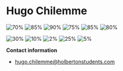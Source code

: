# Hugo Chilemme

![70%](https://progress-bar.dev/70?title=PHP)
![85%](https://progress-bar.dev/80?title=Javascript)
![90%](https://progress-bar.dev/90?title=NodeJS)
![75%](https://progress-bar.dev/75?title=HTML)
![85%](https://progress-bar.dev/85?title=CSS)
![80%](https://progress-bar.dev/80?title=SQL)

![30%](https://progress-bar.dev/30?title=Shell)
![10%](https://progress-bar.dev/10?title=Python)
![2%](https://progress-bar.dev/2?title=C#)
![25%](https://progress-bar.dev/25?title=C)
![5%](https://progress-bar.dev/5?title=Rust)


 
  
   
    
**Contact information**

  - hugo.chilemme@holbertonstudents.com
